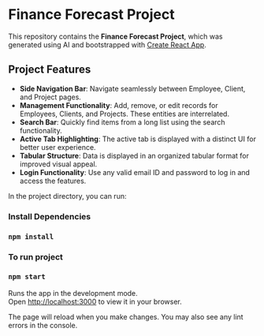 # Finance Forecast Project

This repository contains the **Finance Forecast Project**, which was generated using AI and bootstrapped with [Create React App](https://github.com/facebook/create-react-app).

## Project Features
- **Side Navigation Bar**: Navigate seamlessly between Employee, Client, and Project pages.
- **Management Functionality**: Add, remove, or edit records for Employees, Clients, and Projects. These entities are interrelated.
- **Search Bar**: Quickly find items from a long list using the search functionality.
- **Active Tab Highlighting**: The active tab is displayed with a distinct UI for better user experience.
- **Tabular Structure**: Data is displayed in an organized tabular format for improved visual appeal.
- **Login Functionality**: Use any valid email ID and password to log in and access the features.


In the project directory, you can run:

### Install Dependencies
### `npm install`  

### To run project
### `npm start`

Runs the app in the development mode.\
Open [http://localhost:3000](http://localhost:3000) to view it in your browser.

The page will reload when you make changes.
You may also see any lint errors in the console.




